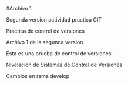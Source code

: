 #Archivo 1

Segunda version actividad practica GIT

Practica de control de versiones

Archivo 1 de la segunda version

Esta es una prueba de control de versiones

Nivelacion de Sistemas de Control de Versiones

Cambios en rama develop
